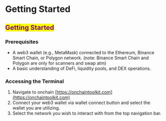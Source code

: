 # Getting Started

## <mark style="color:purple;">Getting Started</mark>

### Prerequisites

* A web3 wallet (e.g., MetaMask) connected to the Ethereum, Binance Smart Chain, or Polygon network. (note: Binance Smart Chain and Polygon are only for scanners and swap atm)
* A basic understanding of DeFi, liquidity pools, and DEX operations.

### Accessing the Terminal

1. Navigate to onchain [https://onchaintoolkit.com](https://onchaintoolkit.com)
2. Connect your web3 wallet via wallet connect button and select the wallet you are utilizing.
3. Select the network you wish to interact with from the top navigation bar.
